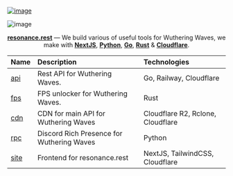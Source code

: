 [![image](https://files.catbox.moe/rzydvd.png)](https://t.me/wutheringwavesleaksnews)

![image](https://files.catbox.moe/xs25pc.png)

<div align="center">

[**resonance.rest**](https://resonance.rest) — We build various of useful tools for Wuthering Waves, we make with [**NextJS**](https://nextjs.org/), [**Python**](https://www.python.org/), [**Go**](https://go.dev/), [**Rust**](https://www.rust-lang.org/) & [**Cloudflare**](https://www.cloudflare.com/).

| Name                          | Description                                | Technologies                           | 
| :---------------------------- | :----------------------------------------- | :--------------------------------------| 
| [api]                         | Rest API for Wuthering Waves.              | Go, Railway, Cloudflare                | 
| [fps]                         | FPS unlocker for Wuthering Waves.          | Rust                                   | 
| [cdn]                         | CDN for main API for Wuthering Waves       | Cloudflare R2, Rclone, Cloudflare      |    
| [rpc]                         | Discord Rich Presence for Wuthering Waves  | Python                                 |  
| [site]                        | Frontend for resonance.rest                | NextJS, TailwindCSS, Cloudflare        |  

</div>       


[api]: https://github.com/resonance-rest/api
[fps]: https://github.com/resonance-rest/fps
[cdn]: https://github.com/resonance-rest/cdn
[rpc]: https://github.com/resonance-rest/rpc
[site]: https://github.com/resonance-rest/site
